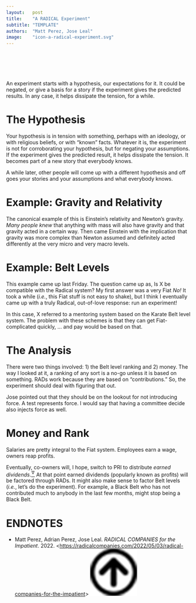 ```yaml
---
layout:   post
title:    "A RADICAL Experiment"
subtitle: "TEMPLATE"
authors:  "Matt Perez, Jose Leal"
image:    "icon-a-radical-experiment.svg"
---
```


<div style="display:none;">
 <p>An experiment starts with a hypothesis, our expectations for it. It could be negated, or give a basis for a story if the experiment gives the predicted results. In any case, it helps dissipate the tension.</p>
</div>

<h1>&nbsp;</h1>
 <p>An experiment starts with a hypothesis, our expectations for it. It could be negated, or give a basis for a story if the experiment gives the predicted results. In any case, it helps dissipate the tension, for a while.</p>

<h1>The Hypothesis</h1>
 <p>Your hypothesis is in tension with something, perhaps with an ideology, or with religious beliefs, or with &ldquo;known&rdquo; facts. Whatever it is, the experiment is not for corroborating your hypothesis, but for negating your assumptions. If the experiment gives the predicted result, it helps dissipate the tension. It becomes part of a new story that <span class="_quotespan">everybody knows.</span></p>
 <p>A while later, other people will come up with a different hypothesis and off goes your stories and your assumptions and what <span class="_quotespan">everybody knows.</span></p>

<h1>Example: Gravity and Relativity</h1>
 <p>The canonical example of this is Einstein&rsquo;s relativity and Newton&rsquo;s gravity. <em>Many people knew</em> that anything with mass will also have gravity and that gravity acted in a certain way. Then came Einstein with the implication that gravity was more complex than Newton assumed and definitely acted differently at the very micro and very macro levels.</p>

<h1>Example: Belt Levels</h1>
 <p>This example came up last Friday. The question came up as, <span class="_quotespan">Is X be compatible with the <span class='_paradigm'>Radical</span> system?</span> My first answer was a very <span class='_paradigm'>Fiat</span> <em>No!</em> It took a while (<em>i.e.</em>, this <span class='_paradigm'>Fiat</span> stuff is not easy to shake), but I think I eventually came up with a truly <span class='_paradigm'>Radical</span>, out-of-love response: <span class="_quotespan">run an experiment!</span></p>
 <p>
  In this case, X referred to a mentoring system based on the Karate Belt level system. The problem with these schemes is that they can get <span class='_paradigm'>Fiat</span>-complicated quickly, <span class="_quotespan">&hellip; and pay would be based on that</span>.
 </p>

<h1>The Analysis</h1>
 <p>There were two things involved: 1) the Belt level ranking and 2) money. The way I looked at it, a ranking of any sort is a no-go unless it is based on something. <span class='_paradigm'>RAD</span>s work because they are based on &ldquo;contributions.&rdquo; So, the experiment should deal with figuring that out.</p>
 <p>Jose pointed out that they should be on the lookout for not introducing force. <span class="_quotespan">A test represents force.</span> I would say that having a committee decide also injects force as well.</p>

<h1>Money and Rank</h1>
 <p>Salaries are pretty integral to the <span class="_paradigm">Fiat</span> system. Employees earn a wage, owners reap profits.</p>
 <p>Eventually, co-owners will, I hope, switch to PRI to distribute <em>earned dividends</em>.<a href="#en01"><sup id="bm01">&hairsp;&nabla;&hairsp;</sup></a> At that point earned dividends (popularly known as profits) will be factored through <span class="_paradigm">RAD</span>s. It might also make sense to factor Belt levels (<em>i.e.</em>, let&rsquo;s do the experiment). For example, a Black Belt who has not contributed much to anybody in the last few months, might stop being a Black Belt.</p>
 <p>

<h1 class="_section">ENDNOTES</h1>
 <ul>
  <li id="en01">
   <p class="_list-item">
    Matt Perez, Adrian Perez, Jose Leal.
    <em><span class="_paradigm">RADICAL COMPANIES</span> for the Impatient</em>.
    2022.
    &lt;<a href="https://radicalcompanies.com/2022/05/03/radical-companies-for-the-impatient" target="_blank">https://radicalcompanies.com/2022/05/03/radical-companies-for-the-impatient</a>&gt;
    <a class="_uparrow" href="#bm01"><img src="/assets/img/arrow-up-icon.png"></a>
   </p>
  </li>